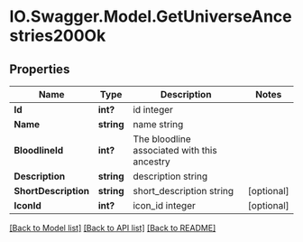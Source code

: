 # IO.Swagger.Model.GetUniverseAncestries200Ok
## Properties

Name | Type | Description | Notes
------------ | ------------- | ------------- | -------------
**Id** | **int?** | id integer | 
**Name** | **string** | name string | 
**BloodlineId** | **int?** | The bloodline associated with this ancestry | 
**Description** | **string** | description string | 
**ShortDescription** | **string** | short_description string | [optional] 
**IconId** | **int?** | icon_id integer | [optional] 

[[Back to Model list]](../README.md#documentation-for-models) [[Back to API list]](../README.md#documentation-for-api-endpoints) [[Back to README]](../README.md)

